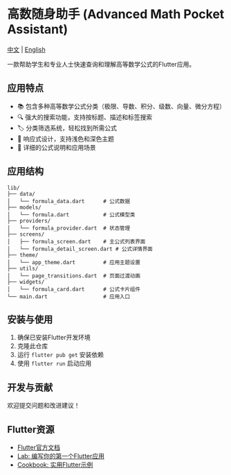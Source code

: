 # 高数随身助手 (Advanced Math Pocket Assistant)

[中文](README.md) | [English](README_EN.md)

一款帮助学生和专业人士快速查询和理解高等数学公式的Flutter应用。

## 应用特点

- 📚 包含多种高等数学公式分类（极限、导数、积分、级数、向量、微分方程）
- 🔍 强大的搜索功能，支持按标题、描述和标签搜索
- 🏷️ 分类筛选系统，轻松找到所需公式
- 📱 响应式设计，支持浅色和深色主题
- 📝 详细的公式说明和应用场景

## 应用结构

```
lib/
├── data/
│   └── formula_data.dart      # 公式数据
├── models/
│   └── formula.dart           # 公式模型类
├── providers/
│   └── formula_provider.dart  # 状态管理
├── screens/
│   ├── formula_screen.dart    # 主公式列表界面
│   └── formula_detail_screen.dart # 公式详情界面
├── theme/
│   └── app_theme.dart         # 应用主题设置
├── utils/
│   └── page_transitions.dart  # 页面过渡动画
├── widgets/
│   └── formula_card.dart      # 公式卡片组件
└── main.dart                  # 应用入口
```

## 安装与使用

1. 确保已安装Flutter开发环境
2. 克隆此仓库
3. 运行 `flutter pub get` 安装依赖
4. 使用 `flutter run` 启动应用

## 开发与贡献

欢迎提交问题和改进建议！

## Flutter资源

- [Flutter官方文档](https://docs.flutter.dev/)
- [Lab: 编写你的第一个Flutter应用](https://docs.flutter.dev/get-started/codelab)
- [Cookbook: 实用Flutter示例](https://docs.flutter.dev/cookbook)
